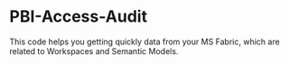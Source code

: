 # PBI-Access-Audit
This code helps you getting quickly data from your MS Fabric, which are related to Workspaces and Semantic Models.
